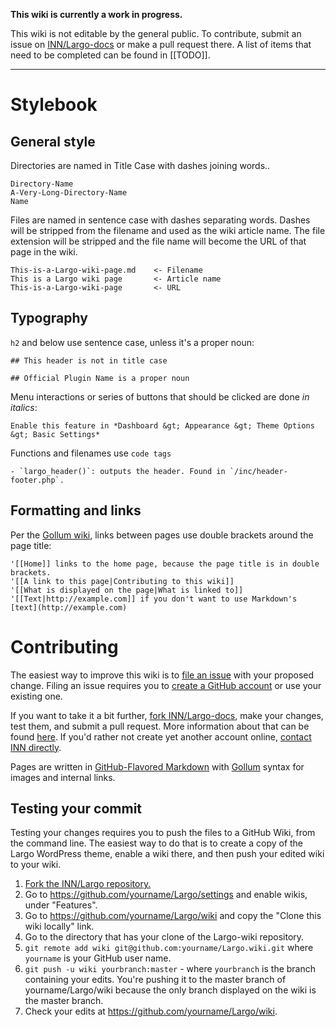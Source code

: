 **This wiki is currently a work in progress.**

This wiki is not editable by the general public. To contribute, submit an issue on [INN/Largo-docs](https://github.com/INN/Largo-docs) or make a pull request there. A list of items that need to be completed can be found in [[TODO]].

----------

# Stylebook

## General style

Directories are named in Title Case with dashes joining words..

    Directory-Name
    A-Very-Long-Directory-Name
    Name

Files are named in sentence case with dashes separating words. Dashes will be stripped from the filename and used as the wiki article name. The file extension will be stripped and the file name will become the URL of that page in the wiki. 

    This-is-a-Largo-wiki-page.md    <- Filename
    This is a Largo wiki page       <- Article name
    This-is-a-Largo-wiki-page       <- URL


## Typography

`h2` and below use sentence case, unless it's a proper noun:

	## This header is not in title case
	
	## Official Plugin Name is a proper noun

Menu interactions or series of buttons that should be clicked are done *in italics*:

	Enable this feature in *Dashboard &gt; Appearance &gt; Theme Options &gt; Basic Settings*
	
Functions and filenames use `code tags`

	- `largo_header()`: outputs the header. Found in `/inc/header-footer.php`.

## Formatting and links

Per the [Gollum wiki](https://github.com/gollum/gollum/wiki), links between pages use double brackets around the page title:

    '[[Home]] links to the home page, because the page title is in double brackets.
    '[[A link to this page|Contributing to this wiki]]
    '[[What is displayed on the page|What is linked to]]
    '[[Text|http://example.com]] if you don't want to use Markdown's [text](http://example.com)

<!-- the ' before the [[ is so Gollum doesn't linkify these links. Gollum ignores Markdown escaping conventions -->
    
# Contributing

The easiest way to improve this wiki is to [file an issue](https://github.com/INN/Largo-docs/issues) with your proposed change. Filing an issue requires you to [create a GitHub account](https://github.com/join?return_to=https%3A%2F%2Fgithub.com%2FINN%2FLargo-docs%2Fissues%2Fnew) or use your existing one. 

If you want to take it a bit further, [fork INN/Largo-docs](https://github.com/INN/Largo-docs/fork), make your changes, test them, and submit a pull request. More information about that can be found [here](https://github.com/INN/Largo-docs/tree/master/README.md). If you'd rather not create yet another account online, [contact INN directly](http://investigativenewsnetwork.org/contact/). 

Pages are written in [GitHub-Flavored Markdown](https://help.github.com/articles/github-flavored-markdown) with [Gollum](https://github.com/gollum/gollum/wiki) syntax for images and internal links.

## Testing your commit

Testing your changes requires you to push the files to a GitHub Wiki, from the command line. The easiest way to do that is to create a copy of the Largo WordPress theme, enable a wiki there, and then push your edited wiki to your wiki.

1. [Fork the INN/Largo repository.](https://github.com/INN/Largo/fork)
2. Go to https://github.com/yourname/Largo/settings and enable wikis, under "Features".
3. Go to https://github.com/yourname/Largo/wiki and copy the "Clone this wiki locally" link.
4. Go to the directory that has your clone of the Largo-wiki repository. 
5. `git remote add wiki git@github.com:yourname/Largo.wiki.git` where `yourname` is your GitHub user name.
6. `git push -u wiki yourbranch:master` - where `yourbranch` is the branch containing your edits. You're pushing it to the master branch of yourname/Largo/wiki because the only branch displayed on the wiki is the master branch. 
7. Check your edits at https://github.com/yourname/Largo/wiki. 

